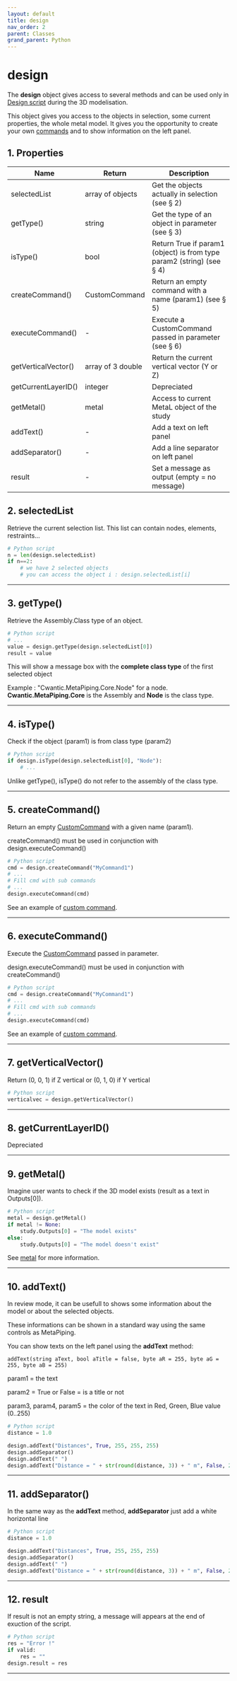 ```yaml
---
layout: default
title: design
nav_order: 2
parent: Classes
grand_parent: Python
---
```


# design

The **design** object gives access to several methods and can be used only in [Design script](https://documentation.metapiping.com/Python/Design.html) during the 3D modelisation.

This object gives you access to the objects in selection, some current properties, the whole metal model. It gives you the opportunity to create your own [commands](https://documentation.metapiping.com/Python/Classes/commands.html) and to show information on the left panel.

## 1. Properties

| Name | Return | Description |
| --- | ----------- | ----------- |
| selectedList | array of objects | Get the objects actually in selection (see § 2) |
| getType() | string | Get the type of an object in parameter (see § 3) |
| isType() | bool | Return True if param1 (object) is from type param2 (string) (see § 4) |
| createCommand() | CustomCommand | Return an empty command with a name (param1) (see § 5) |
| executeCommand() | - | Execute a CustomCommand passed in parameter (see § 6) |
| getVerticalVector() | array of 3 double | Return the current vertical vector (Y or Z) |
| getCurrentLayerID() | integer | Depreciated |
| getMetal() | metal | Access to current MetaL object of the study |
| addText() | - | Add a text on left panel |
| addSeparator() | - | Add a line separator on left panel |
| result | - | Set a message as output (empty = no message) |


## 2. selectedList

Retrieve the current selection list. This list can contain nodes, elements, restraints...

```python
# Python script
n = len(design.selectedList)
if n==2:
    # we have 2 selected objects
    # you can access the object i : design.selectedList[i]
```

---
## 3. getType()

Retrieve the Assembly.Class type of an object.

```python
# Python script
# ...
value = design.getType(design.selectedList[0])
result = value
```

This will show a message box with the **complete class type** of the first selected object

Example : "Cwantic.MetaPiping.Core.Node" for a node. **Cwantic.MetaPiping.Core** is the Assembly and **Node** is the class type.

---
## 4. isType()

Check if the object (param1) is from class type (param2)

```python
# Python script
if design.isType(design.selectedList[0], "Node"):
    # ...
```

Unlike getType(), isType() do not refer to the assembly of the class type.

---
## 5. createCommand()

Return an empty [CustomCommand](https://documentation.metapiping.com/Python/Classes/commands.html) with a given name (param1).

createCommand() must be used in conjunction with design.executeCommand()

```python
# Python script
cmd = design.createCommand("MyCommand1")
# ...
# Fill cmd with sub commands
# ...
design.executeCommand(cmd)
```

See an example of [custom command](https://documentation.metapiping.com/Python/Samples/lyre.html).

---
## 6. executeCommand() 

Execute the [CustomCommand](https://documentation.metapiping.com/Python/Classes/commands.html) passed in parameter.

design.executeCommand() must be used in conjunction with createCommand()

```python
# Python script
cmd = design.createCommand("MyCommand1")
# ...
# Fill cmd with sub commands
# ...
design.executeCommand(cmd)
```

See an example of [custom command](https://documentation.metapiping.com/Python/Samples/lyre.html).

---
## 7. getVerticalVector()

Return (0, 0, 1) if Z vertical or (0, 1, 0) if Y vertical

```python
# Python script
verticalvec = design.getVerticalVector()
```

---
## 8. getCurrentLayerID()

Depreciated

---
## 9. getMetal()


Imagine user wants to check if the 3D model exists (result as a text in Outputs[0]).
```python
# Python script
metal = design.getMetal()
if metal != None:
    study.Outputs[0] = "The model exists"
else:
    study.Outputs[0] = "The model doesn't exist"
```

See [metal](https://documentation.metapiping.com/Python/Classes/metal.html) for more information.


---
## 10. addText()

In review mode, it can be usefull to shows some information about the model or about the selected objects.

These informations can be shown in a standard way using the same controls as MetaPiping.

You can show texts on the left panel using the **addText** method:

    addText(string aText, bool aTitle = false, byte aR = 255, byte aG = 255, byte aB = 255)

param1 = the text

param2 = True or False = is a title or not

param3, param4, param5 = the color of the text in Red, Green, Blue value (0..255)

```python
# Python script
distance = 1.0

design.addText("Distances", True, 255, 255, 255)
design.addSeparator()
design.addText(" ")
design.addText("Distance = " + str(round(distance, 3)) + " m", False, 255, 255, 255)
```

---
## 11. addSeparator()

In the same way as the **addText** method, **addSeparator** just add a white horizontal line

```python
# Python script
distance = 1.0

design.addText("Distances", True, 255, 255, 255)
design.addSeparator()
design.addText(" ")
design.addText("Distance = " + str(round(distance, 3)) + " m", False, 255, 255, 255)
```

---
## 12. result

If result is not an empty string, a message will appears at the end of exuction of the script.

```python
# Python script
res = "Error !"
if valid:
    res = ""
design.result = res
```

---